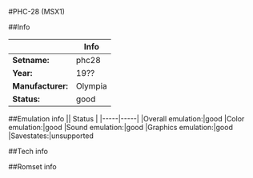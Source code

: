 #PHC-28 (MSX1)

##Info

||Info|
|-----|-----|
|**Setname:**|phc28
|**Year:**|19??
|**Manufacturer:**|Olympia
|**Status:**|good

##Emulation info
|| Status |
|-----|-----|
|Overall emulation:|good
|Color emulation:|good
|Sound emulation:|good
|Graphics emulation:|good
|Savestates:|unsupported

##Tech info

##Romset info

<!--- START OF EDITED COMMENT DO NOT TOUCH TEXT ABOVE-->

